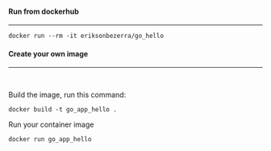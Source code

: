 #### Run from dockerhub

---

```
docker run --rm -it eriksonbezerra/go_hello
```

#### Create your own image

---

<br />

Build the image, run this command:

```
docker build -t go_app_hello .
```

Run your container image

```
docker run go_app_hello
```
